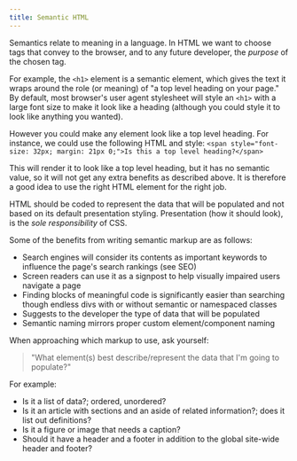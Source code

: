 ```yaml
---
title: Semantic HTML
---
```


Semantics relate to meaning in a language. In HTML we want to choose tags that convey to the browser, and to any future developer, the _purpose_ of the chosen tag.

For example, the `<h1>` element is a semantic element, which gives the text it wraps around the role (or meaning) of "a top level heading on your page." By default, most browser's user agent stylesheet will style an `<h1>` with a large font size to make it look like a heading (although you could style it to look like anything you wanted).

However you could make any element look like a top level heading. For instance, we could use the following HTML and style: `<span style="font-size: 32px; margin: 21px 0;">Is this a top level heading?</span>`

This will render it to look like a top level heading, but it has no semantic value, so it will not get any extra benefits as described above. It is therefore a good idea to use the right HTML element for the right job.

HTML should be coded to represent the data that will be populated and not based on its default presentation styling. Presentation (how it should look), is the _sole responsibility_ of CSS.

Some of the benefits from writing semantic markup are as follows:

- Search engines will consider its contents as important keywords to influence the page's search rankings (see SEO)
- Screen readers can use it as a signpost to help visually impaired users navigate a page
- Finding blocks of meaningful code is significantly easier than searching though endless divs with or without semantic or namespaced classes
- Suggests to the developer the type of data that will be populated
- Semantic naming mirrors proper custom element/component naming

When approaching which markup to use, ask yourself:

> "What element(s) best describe/represent the data that I'm going to populate?"

For example:

- Is it a list of data?; ordered, unordered?
- Is it an article with sections and an aside of related information?; does it list out definitions?
- Is it a figure or image that needs a caption?
- Should it have a header and a footer in addition to the global site-wide header and footer?

